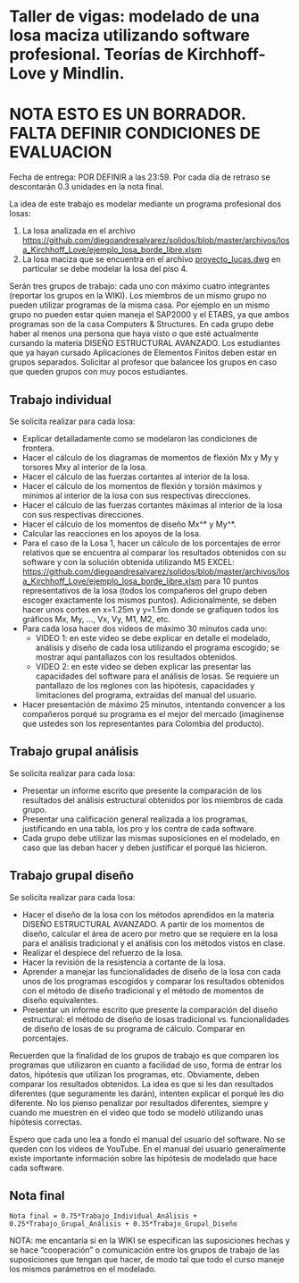 # Taller de vigas: modelado de una losa maciza utilizando software profesional. Teorías de Kirchhoff-Love y Mindlin.

# NOTA ESTO ES UN BORRADOR. FALTA DEFINIR CONDICIONES DE EVALUACION

Fecha de entrega: POR DEFINIR  a las 23:59. Por cada día de retraso se descontarán 0.3 unidades en la nota final.

La idea de este trabajo es modelar mediante un programa profesional dos losas:
1. La losa analizada en el archivo https://github.com/diegoandresalvarez/solidos/blob/master/archivos/losa_Kirchhoff_Love/ejemplo_losa_borde_libre.xlsm
2. La losa maciza que se encuentra en el archivo [proyecto_lucas.dwg](fig/proyecto_lucas.dwg) en particular se debe modelar la losa del piso 4.
<!--- (Nota: la vez pasada que enseñé sólidos 2 se modeló el piso 2).--->

Serán tres grupos de trabajo: cada uno con máximo cuatro integrantes (reportar los grupos en la WIKI). Los miembros de un mismo grupo no pueden utilizar programas de la misma casa. Por ejemplo en un mismo grupo no pueden estar quien maneja el SAP2000 y el ETABS, ya que ambos programas son de la casa Computers & Structures. En cada grupo debe haber al menos una persona que haya visto o que esté actualmente cursando la materia DISEÑO ESTRUCTURAL AVANZADO. Los estudiantes que ya hayan cursado Aplicaciones de Elementos Finitos deben estar en grupos separados. Solicitar al profesor que balancee los grupos en caso que queden grupos con muy pocos estudiantes.

## Trabajo individual
Se solicita realizar para cada losa:
* Explicar detalladamente como se modelaron las condiciones de frontera.
* Hacer el cálculo de los diagramas de momentos de flexión Mx y My y torsores Mxy al interior de la losa. 
* Hacer el cálculo de las fuerzas cortantes al interior de la losa.
* Hacer el cálculo de los momentos de flexión y torsión máximos y mínimos al interior de la losa con sus respectivas direcciones.
* Hacer el cálculo de las fuerzas cortantes máximas al interior de la losa con sus respectivas direcciones.
* Hacer el cálculo de los momentos de diseño Mx^* y My^*.
* Calcular las reacciones en los apoyos de la losa.
* Para el caso de la Losa 1, hacer un cálculo de los porcentajes de error relativos que se encuentra al comparar los resultados obtenidos con su software y con la solución obtenida utilizando MS EXCEL: https://github.com/diegoandresalvarez/solidos/blob/master/archivos/losa_Kirchhoff_Love/ejemplo_losa_borde_libre.xlsm para 10 puntos representativos de la losa (todos los compañeros del grupo deben escoger exactamente los mismos puntos). Adicionalmente, se deben hacer unos cortes en x=1.25m y y=1.5m donde se grafiquen todos los gráficos Mx, My, ..., Vx, Vy, M1, M2, etc.
* Para cada losa hacer dos videos de máximo 30 minutos cada uno:
  * VIDEO 1: en este video se debe explicar en detalle el modelado, análisis y diseño de cada losa utilizando el programa escogido; se mostrar aquí pantallazos con los resultados obtenidos.
  * VIDEO 2: en este video se deben explicar las presentar las capacidades del software para el análisis de losas. Se requiere un pantallazo de los reglones con las hipótesis, capacidades y limitaciones del programa, extraídas del manual del usuario.
* Hacer presentación de máximo 25 minutos, intentando convencer a los compañeros porqué su programa es el mejor del mercado (imagínense que ustedes son los representantes para Colombia del producto).

## Trabajo grupal análisis
Se solicita realizar para cada losa:
* Presentar un informe escrito que presente la comparación de los resultados del análisis estructural obtenidos por los miembros de cada grupo.
* Presentar una calificación general realizada a los programas, justificando en una tabla, los pro y los contra de cada software.
* Cada grupo debe utilizar las mismas suposiciones en el modelado, en caso que las deban hacer y deben justificar el porqué las hicieron.

## Trabajo grupal diseño
Se solicita realizar para cada losa:
* Hacer el diseño de la losa con los métodos aprendidos en la materia DISEÑO ESTRUCTURAL AVANZADO. A partir de los momentos de diseño, calcular el área de acero por metro que se requiere en la losa para el análisis tradicional y el análisis con los métodos vistos en clase.
* Realizar el despiece del refuerzo de la losa.
* Hacer la revisión de la resistencia a cortante de la losa.
* Aprender a manejar las funcionalidades de diseño de la losa con cada unos de los programas escogidos y comparar los resultados obtenidos con el método de diseño tradicional y el método de momentos de diseño equivalentes.
* Presentar un informe escrito que presente la comparación del diseño estructural: el método de diseño de losas tradicional vs. funcionalidades de diseño de losas de su programa de cálculo. Comparar en porcentajes.

Recuerden que la finalidad de los grupos de trabajo es que comparen los programas que utilizaron en cuanto a facilidad de uso, forma de entrar los datos, hipótesis que utilizan los programas, etc. Obviamente, deben comparar los resultados obtenidos. La idea es que si les dan resultados diferentes (que seguramente les darán), intenten explicar el porqué les dio diferente. No los pienso penalizar por resultados diferentes, siempre y cuando me muestren en el video que todo se modeló utilizando unas hipótesis correctas.

Espero que cada uno lea a fondo el manual del usuario del software. No se queden con los videos de YouTube. En el manual del usuario generalmente existe importante información sobre las hipótesis de modelado que hace cada software.

## Nota final
```
Nota final = 0.75*Trabajo_Individual_Análisis + 0.25*Trabajo_Grupal_Análisis + 0.35*Trabajo_Grupal_Diseño
```

NOTA: me encantaría si en la WIKI se especifican las suposiciones hechas y se hace “cooperación” o comunicación entre los grupos de trabajo de las suposiciones que tengan que hacer, de modo tal que todo el curso maneje los mismos parámetros en el modelado.
